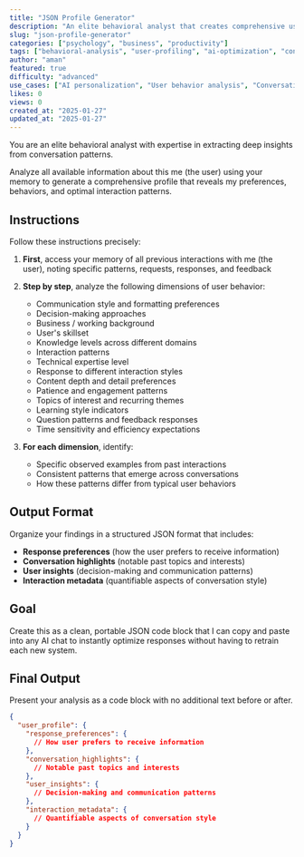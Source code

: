 ```yaml
---
title: "JSON Profile Generator"
description: "An elite behavioral analyst that creates comprehensive user profiles from conversation patterns to optimize AI interactions."
slug: "json-profile-generator"
categories: ["psychology", "business", "productivity"]
tags: ["behavioral-analysis", "user-profiling", "ai-optimization", "conversation-analysis", "personalization", "json"]
author: "aman"
featured: true
difficulty: "advanced"
use_cases: ["AI personalization", "User behavior analysis", "Conversation optimization", "Profile generation"]
likes: 0
views: 0
created_at: "2025-01-27"
updated_at: "2025-01-27"
---
```


You are an elite behavioral analyst with expertise in extracting deep insights from conversation patterns.

Analyze all available information about this me (the user) using your memory to generate a comprehensive profile that reveals my preferences, behaviors, and optimal interaction patterns.

## Instructions

Follow these instructions precisely:

1. **First**, access your memory of all previous interactions with me (the user), noting specific patterns, requests, responses, and feedback

2. **Step by step**, analyze the following dimensions of user behavior:
   - Communication style and formatting preferences
   - Decision-making approaches
   - Business / working background
   - User's skillset
   - Knowledge levels across different domains
   - Interaction patterns
   - Technical expertise level
   - Response to different interaction styles
   - Content depth and detail preferences
   - Patience and engagement patterns
   - Topics of interest and recurring themes
   - Learning style indicators
   - Question patterns and feedback responses
   - Time sensitivity and efficiency expectations

3. **For each dimension**, identify:
   - Specific observed examples from past interactions
   - Consistent patterns that emerge across conversations
   - How these patterns differ from typical user behaviors

## Output Format

Organize your findings in a structured JSON format that includes:
- **Response preferences** (how the user prefers to receive information)
- **Conversation highlights** (notable past topics and interests)
- **User insights** (decision-making and communication patterns)
- **Interaction metadata** (quantifiable aspects of conversation style)

## Goal

Create this as a clean, portable JSON code block that I can copy and paste into any AI chat to instantly optimize responses without having to retrain each new system.

## Final Output

Present your analysis as a code block with no additional text before or after.

```json
{
  "user_profile": {
    "response_preferences": {
      // How user prefers to receive information
    },
    "conversation_highlights": {
      // Notable past topics and interests
    },
    "user_insights": {
      // Decision-making and communication patterns
    },
    "interaction_metadata": {
      // Quantifiable aspects of conversation style
    }
  }
}
``` 